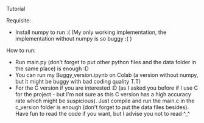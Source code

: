 Tutorial

Requisite: 
- Install numpy to run :( (My only working implementation, the implementation without numpy is so buggy :( )

How to run:
- Run main.py (don't forget to put other python files and the data folder in the same place) is enough :D
- You can run my Buggy_version.ipynb on Colab (a version without numpy, but it might be buggy with bad coding quality T.T)
- For the C version if you are interested :D (as I asked you before if I use C for the project - but I'm not sure as this C version has a high accuracy rate which might be suspicious). Just compile and run the main.c in the c_version folder is enough (don't forget to put the data files besides). Have fun to read the code if you want, but I advise you not to read ^_^